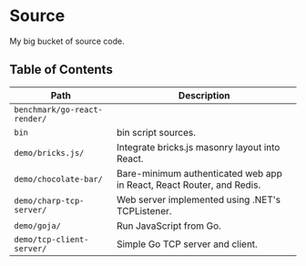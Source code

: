 # Source

My big bucket of source code.

## Table of Contents

Path | Description
---- | -----------
`benchmark/go-react-render/` | 
`bin` | bin script sources.
`demo/bricks.js/` | Integrate bricks.js masonry layout into React.
`demo/chocolate-bar/` | Bare-minimum authenticated web app in React, React Router, and Redis.
`demo/charp-tcp-server/` | Web server implemented using .NET's TCPListener.
`demo/goja/` | Run JavaScript from Go.
`demo/tcp-client-server/` | Simple Go TCP server and client.
